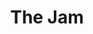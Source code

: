 ---
title: "The Jam"
summary: "Mod/rock band formed in 1972 at Sheerwater Secondary School in Woking, England, by members Paul Weller Rick Buckler and Bruce Foxton . Broke up in 1982."
image: "the-jam.jpg"
apple_music_artist_url: "https://music.apple.com/gb/artist/the-jam/92673"
---